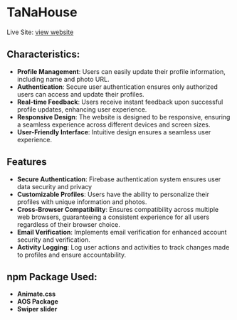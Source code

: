 <!-- # React + Vite

This template provides a minimal setup to get React working in Vite with HMR and some ESLint rules.

Currently, two official plugins are available:

- [@vitejs/plugin-react](https://github.com/vitejs/vite-plugin-react/blob/main/packages/plugin-react/README.md) uses [Babel](https://babeljs.io/) for Fast Refresh
- [@vitejs/plugin-react-swc](https://github.com/vitejs/vite-plugin-react-swc) uses [SWC](https://swc.rs/) for Fast Refresh -->


# TaNaHouse



Live Site: [view website](https://assignment-nine-75ab9.web.app/)

## Characteristics:


- **Profile Management**: Users can easily update their profile information, including name and photo URL.
- **Authentication**: Secure user authentication ensures only authorized users can access and update their profiles.
- **Real-time Feedback**: Users receive instant feedback upon successful profile updates, enhancing user experience.
- **Responsive Design**: The website is designed to be responsive, ensuring a seamless experience across different devices and screen sizes.
- **User-Friendly Interface**: Intuitive design ensures a seamless user experience.
 
## Features

 - **Secure Authentication**: Firebase authentication system ensures user data security and privacy
 - **Customizable Profiles**: Users have the ability to personalize their profiles with unique information and photos.
 - **Cross-Browser Compatibility**:  Ensures compatibility across multiple web browsers, guaranteeing a consistent experience for all users regardless of their browser choice.
 - **Email Verification**:  Implements email verification for enhanced account security and verification.
 - **Activity Logging**: Log user actions and activities to track changes made to profiles and ensure accountability.
  

## npm Package Used:

- **Animate.css**
- **AOS Package**
- **Swiper slider**


